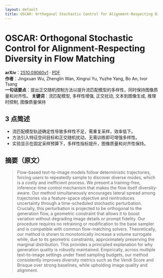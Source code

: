 ```yaml
---
layout: default
title: OSCAR: Orthogonal Stochastic Control for Alignment-Respecting Diversity in Flow Matching
---
```


# OSCAR: Orthogonal Stochastic Control for Alignment-Respecting Diversity in Flow Matching
**arXiv**：[2510.09060v1](https://arxiv.org/abs/2510.09060) · [PDF](https://arxiv.org/pdf/2510.09060.pdf)  
**作者**：Jingxuan Wu, Zhenglin Wan, Xingrui Yu, Yuzhe Yang, Bo An, Ivor Tsang  
**一句话要点**：提出正交随机控制方法以提升流匹配模型的多样性，同时保持图像质量和对齐性。
**关键词**：流匹配模型, 多样性增强, 正交扰动, 文本到图像生成, 推理时控制, 图像质量保持

## 3 点简述
- 流匹配模型轨迹确定性导致多样性不足，需重复采样，效率低下。
- 方法引入特征空间目标和正交随机扰动，无需训练即可增强多样性。
- 实验显示在固定采样预算下，多样性指标提升，图像质量和对齐性保持。

## 摘要（原文）

> Flow-based text-to-image models follow deterministic trajectories, forcing
> users to repeatedly sample to discover diverse modes, which is a costly and
> inefficient process. We present a training-free, inference-time control
> mechanism that makes the flow itself diversity-aware. Our method simultaneously
> encourages lateral spread among trajectories via a feature-space objective and
> reintroduces uncertainty through a time-scheduled stochastic perturbation.
> Crucially, this perturbation is projected to be orthogonal to the generation
> flow, a geometric constraint that allows it to boost variation without
> degrading image details or prompt fidelity. Our procedure requires no
> retraining or modification to the base sampler and is compatible with common
> flow-matching solvers. Theoretically, our method is shown to monotonically
> increase a volume surrogate while, due to its geometric constraints,
> approximately preserving the marginal distribution. This provides a principled
> explanation for why generation quality is robustly maintained. Empirically,
> across multiple text-to-image settings under fixed sampling budgets, our method
> consistently improves diversity metrics such as the Vendi Score and Brisque
> over strong baselines, while upholding image quality and alignment.

